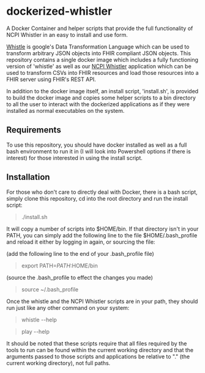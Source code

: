 # dockerized-whistler
A Docker Container and helper scripts that provide the full functionality of NCPI Whistler in an easy to install and use form. 

[Whistle](https://github.com/GoogleCloudPlatform/healthcare-data-harmonization) is google's Data Transformation Language which can be used to transform arbitrary JSON objects into FHIR compliant JSON objects. This repository contains a single docker image which includes a fully functioning version of 'whistle' as well as our [NCPI Whistler](https://github.com/NIH-NCPI/ncpi-whistler) application which can be used to transform CSVs into FHIR resources and load those resources into a FHIR server using FHIR's REST API. 

In addition to the docker image itself, an install script, 'install.sh', is provided to build the docker image and copies some helper scripts to a bin directory to all the user to interact with the dockerized applications as if they were installed as normal executables on the system. 

## Requirements
To use this repository, you should have docker installed as well as a full bash environment to run it in (I will look into Powershell options if there is interest) for those interested in using the install script. 

## Installation 
For those who don't care to directly deal with Docker, there is a bash script, simply clone this repository, cd into the root directory and run the install script: 

> ./install.sh

It will copy a number of scripts into $HOME/bin. If that directory isn't in your PATH, you can simply add the following line to the file $HOME/.bash_profile and reload it either by logging in again, or sourcing the file: 

(add the following line to the end of your .bash_profile file)
> export PATH=$PATH:$HOME/bin

(source the .bash_profile to effect the changes you made)
> source ~/.bash_profile

Once the whistle and the NCPI Whistler scripts are in your path, they should run just like any other command on your system: 
> whistle --help

> play --help

It should be noted that these scripts require that all files required by the tools to run can be found within the current working directory and that the arguments passed to those scripts and applications be relative to "." (the current working directory), not full paths. 
